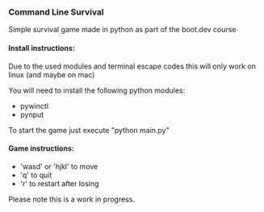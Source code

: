 ### Command Line Survival
Simple survival game made in python as part of the boot.dev course

#### Install instructions:
Due to the used modules and terminal escape codes this will only work on linux
(and maybe on mac)

You will need to install the following python modules:
- pywinctl
- pynput

To start the game just execute "python main.py"

#### Game instructions:
- 'wasd' or 'hjkl' to move
- 'q' to quit
- 'r' to restart after losing

Please note this is a work in progress.
